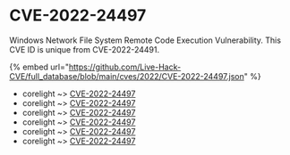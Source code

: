 # CVE-2022-24497

Windows Network File System Remote Code Execution Vulnerability. This CVE ID is unique from CVE-2022-24491.

{% embed url="https://github.com/Live-Hack-CVE/full_database/blob/main/cves/2022/CVE-2022-24497.json" %}


* corelight ~> [CVE-2022-24497](https://www.alice-snow.ru/2022/database/cve-2022-24497/cve-2022-24497-corelight)
* corelight ~> [CVE-2022-24497](https://www.alice-snow.ru/2022/database/cve-2022-24497/cve-2022-24497-corelight)
* corelight ~> [CVE-2022-24497](https://www.alice-snow.ru/2022/database/cve-2022-24497/cve-2022-24497-corelight)
* corelight ~> [CVE-2022-24497](https://www.alice-snow.ru/2022/database/cve-2022-24497/cve-2022-24497-corelight)
* corelight ~> [CVE-2022-24497](https://www.alice-snow.ru/2022/database/cve-2022-24497/cve-2022-24497-corelight)
* corelight ~> [CVE-2022-24497](https://www.alice-snow.ru/2022/database/cve-2022-24497/cve-2022-24497-corelight)